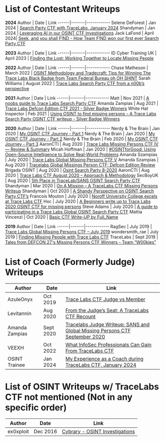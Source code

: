 # List of Contestant Writeups 

**2024**
Author | Date | Link
------|-------|------------
Selene DeForest | Jan 2024 | [Search Party CTF with TraceLabs, January 2024](https://medium.com/@selenedeforest/search-park-ctf-with-tracelabs-january-2024-918fcf92292e)
Shandyman | Jan 2024 | [Leveraging AI in our OSINT CTF Investigations](https://shandyman.online/blog/leveraging-ai-in-our-osint-ctf-investigations/)
Jack LaFond | April 2024| [Seek, and you shall F!ND - How Team F!ND won our first ever Search Party CTF](https://lafond.id/blog/tracelabs)

**2023**
Author | Date | Link
------|-------|------------
ID Cyber Training UK | April 2023 | [Finding the Lost: Working Together to Locate Missing People](https://cybertraining.uk/finding-the-lost/)

**2022**
Author | Date | Link
------|-------|------------
Chase Matheson | March 2022 | [OSINT Methodology and Tradecraft: Tips for Winning The Trace Labs Black Badge from Team Federal Bureau oh OH SHINT](https://medium.com/@cyberbychase/osint-methodology-and-tradecraft-tips-for-winning-the-trace-labs-black-badge-from-team-federal-ebe737d70c6a)
Sarah Williams | August 2022 | [Trace Labs Search Party CTF from a n00b’s perspective](https://www.linkedin.com/pulse/trace-labs-search-party-ctf-from-n00bs-perspective-sarah-williams/)

**2021**
Author | Date | Link
------|-------|------------
Matt | Nov 2021 | [A noobs guide to Trace Labs Search Party CTF](https://www.osintme.com/index.php/2021/11/14/a-noobs-guide-to-trace-labs-search-party-ctf/)
Amanda Zampias | Aug 2021 | [Trace Labs Defcon Edition CTF 2021 - Silver Badge Winners](https://amandaszampias.blogspot.com/2021/08/trace-labs-defcon-edition-ctf-2021.html) 
White Hat Inspector | Feb 2021 | [Using OSINT to find missing persons – A Trace Labs Search Party OSINT CTF writeup - Silver Badge Winners](https://whitehatinspector.blogspot.com/2021/02/using-osint-to-find-missing-persons.html)

**2020**
Author | Date | Link
------|-------|------------
Nerdy & The Brain | Jan 2020 | [My OSINT CTF Journey - Part 1](https://nerdyandthebrain.com/f/my-osint-ctf-journey---part-1)
Nerdy & The Brain | Jan 2020 | [My OSINT CTF Journey - Part 2](https://nerdyandthebrain.com/f/my-osint-ctf-journey---part-2)
Nerdy & The Brain | Feb 2020 | [My OSINT CTF Journey - Part 3](https://nerdyandthebrain.com/f/my-osint-ctf-journey---part-3)
AaronCTI | Aug 2020 | [Trace Labs Missing Persons CTF IV — Review & Summary](https://www.aaroncti.com/trace-labs-iv/)
Micah Hoffman | Jan 2020 | [#OSINTforGood: Using Open-Source Intelligence to Solve Real-World Problems](https://www.sans.org/blog/osintforgood-using-open-source-intelligence-to-solve-real-world-problems/)
Amanda Szampias | July 2020 | [Trace Labs Global Missing Persons CTF V](https://amandaszampias.blogspot.com/2020/07/trace-labs-global-missing-persons-ctf-v.html)
Amanda Szampias | Aug 2020 | [Tracelabs Global Missings Person CTF: Defcon Edition Review](http://amandaszampias.blogspot.com/2020/08/tracelabs-global-missings-person-ctf.html)
Brigada OSINT | Aug 2020 | [Osint Search Party 8-2020](https://www.brigadaosint.com/osint-search-party-8-2020/)
AaronCTI | Aug 2020 | [Trace Labs CTF August 2020 – Approach & Methodology](https://www.aaroncti.com/trace-labs-august-2020/)
SecBoyUK | Aug 2020 | [5th Place in TraceLab/SANS OSINT Search Party CTF](https://secboyuk.wordpress.com/2020/08/23/5th-place-in-tracelab-sans-osint-ctf/)
Shandyman | Mar 2020 | [On A Mission – A TraceLabs CTF Missing Persons Writeup](https://shandyman.online/blog/on-a-mission-a-tracelabs-ctf-missing-persons-writeup/)
Shandyman | Oct 2020 | [A Shandy Perspective on OSINT Search Party CTF’s](https://shandyman.online/blog/a-shandy-perspective-on-osint-search-party-ctfs/)
Francois Mouton | July 2020 | [Noroff University College excels at Trace Labs CTF](https://www.linkedin.com/pulse/noroff-university-college-excels-trace-labs-ctf-francois-mouton/)
Hxc | July 2020 | [A Beginners write up to Trace Labs 2020 OSINT CTF for missing persons](https://medium.com/@hxc/a-beginners-write-up-to-trace-labs-2020-osint-ctf-for-missing-persons-624077c3c9cb)
Steve Adams | July 2020 | [A guide to participating in a Trace Labs Global OSINT Search Party CTF](https://www.intelligencewithsteve.com/post/a-guide-to-participating-in-a-trace-labs-global-osint-search-party-ctf)
Mattia Vincenzi | Oct 2020 | [Basic CTF Write-UP by Full_Name](https://www.linkedin.com/pulse/basic-ctf-write-up-fullname-mattia-vicenzi/?published=t&trackingId=90sKIaTXSzu681m8ozpkGg%3D%3D)

**2019**
Author | Date | Link
------|-------|------------
RagSec | July 2019 | [Trace Labs Global Missing Persons CTF – July 2019](https://ragsec.co.uk/trace-labs-global-missing-persons-ctf-july-2019)
wondersmith_rae | July 2019 | [Finding Missing People with Trace Labs CTF](https://medium.com/@raebaker/finding-missing-people-with-tracelabs-ctf-d5617c7cd659)
TraceLabs | Sept 2019 | [Tales from DEFCON 27's Missing Persons CTF Winners - Team “W00kies”](https://medium.com/@tracelabs/tales-from-defcon-27s-missing-persons-ctf-winners-team-w00kies-acea2f12d07d)

# List of Coach (Formerly Judge) Writeups
Author | Date | Link
------|-------|------------
AzuleOnyx | Oct 2019 | [Trace Labs CTF Judge vs Member](https://cyberfenixtech.blogspot.com/2019/10/trace-labs-ctf-judge-vs-member.html)
Levitannin | Aug 2020 | [From the Judge’s Seat: A TraceLabs CTF Recount](https://medium.com/@levitannin/from-the-judges-seat-a-tracelabs-ctf-recount-49b0d1c3c89a?sk=dd8e0e26c7daa2d220c14d261ff01362)
Amanda Zampias | Sept 2020 | [Tracelabs Judge Writeup: SANS and Global Missing Persons CTF September 2020 ](https://amandaszampias.blogspot.com/2020/09/tracelabs-judge-writeup-sans-and-global.html)
VEEXH | Oct 2022 | [What InfoSec Professionals Can Gain From TraceLabs CTF](https://medium.com/the-sleuth-sheet/what-infosec-professionals-can-gain-from-tracelabs-ctf-2b8252658633)
OSINT Trainee | Jan 2024 | [My Experience as a Coach during TraceLabs CTF, January 2024](https://medium.com/@osintrainee/my-experience-as-a-coach-during-tracelabs-ctf-january-2024-1cacbba8c73f)

# List of OSINT Writeups w/ TraceLabs CTF not mentioned (Not in any specific order)
Author | Date | Link
------|-------|------------
ex0xploit | Dec 2016 | [Cybrary - OSINT Investigations](https://www.cybrary.it/blog/0p3n/osint-investigations/)
